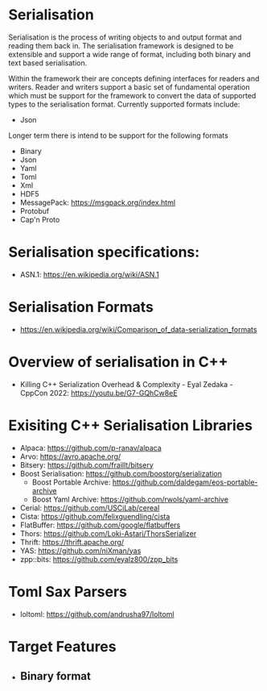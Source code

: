 # Serialisation

Serialisation is the process of writing objects to and output format and reading them back in. The serialisation framework is designed to be extensible and support a wide range of format, including both binary and text based serialisation.  

Within the framework their are concepts defining interfaces for readers and writers. Reader and writers support a basic set of fundamental operation which must be support for the framework to convert the data of supported types to the serialisation format. Currently supported formats include:
 - Json

Longer term there is intend to be support for the following formats
- Binary
- Json
- Yaml
- Toml
- Xml
- HDF5
- MessagePack: https://msgpack.org/index.html
- Protobuf
- Cap'n Proto



# Serialisation specifications:
- ASN.1: https://en.wikipedia.org/wiki/ASN.1

# Serialisation Formats
- https://en.wikipedia.org/wiki/Comparison_of_data-serialization_formats

# Overview of serialisation in C++
- Killing C++ Serialization Overhead & Complexity - Eyal Zedaka - CppCon 2022: https://youtu.be/G7-GQhCw8eE

# Exisiting	C++ Serialisation Libraries
- Alpaca: https://github.com/p-ranav/alpaca
- Arvo: https://avro.apache.org/
- Bitsery: https://github.com/fraillt/bitsery
- Boost Serialisation: https://github.com/boostorg/serialization
	- Boost Portable Archive: https://github.com/daldegam/eos-portable-archive
	- Boost Yaml Archive: https://github.com/rwols/yaml-archive
- Cerial: https://github.com/USCiLab/cereal
- Cista: https://github.com/felixguendling/cista
- FlatBuffer: https://github.com/google/flatbuffers
- Thors: https://github.com/Loki-Astari/ThorsSerializer
- Thrift: https://thrift.apache.org/
- YAS: https://github.com/niXman/yas
- zpp::bits: https://github.com/eyalz800/zpp_bits



# Toml Sax Parsers
- loltoml: https://github.com/andrusha97/loltoml



# Target Features
- Binary format
	- 